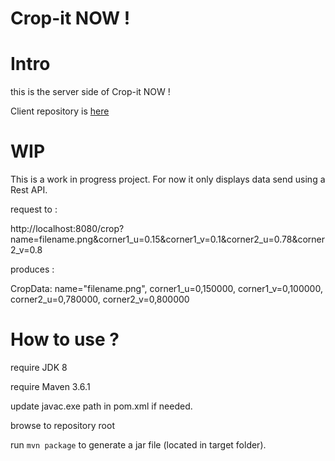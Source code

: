 # Crop-it NOW !

Intro
=====

this is the server side of Crop-it NOW !

Client repository is [here](https://github.com/Berdal84/angular-crop-it-now)

WIP
===

This is a work in progress project. For now it only displays data send using a Rest API.

request to : 

http://localhost:8080/crop?name=filename.png&corner1_u=0.15&corner1_v=0.1&corner2_u=0.78&corner2_v=0.8

produces :

CropData: name="filename.png", corner1_u=0,150000, corner1_v=0,100000, corner2_u=0,780000, corner2_v=0,800000 

How to use ?
============

require JDK 8

require Maven 3.6.1

update javac.exe path in pom.xml if needed.

browse to repository root

run ```mvn package``` to generate a jar file (located in target folder).

